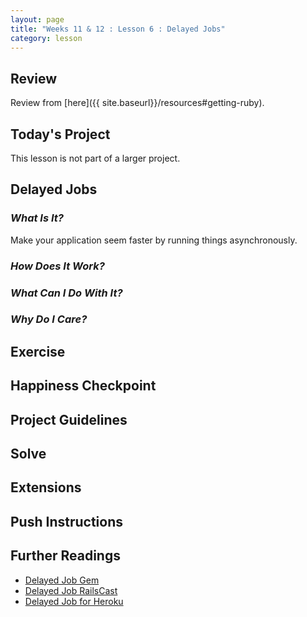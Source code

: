 ```yaml
---
layout: page
title: "Weeks 11 & 12 : Lesson 6 : Delayed Jobs"
category: lesson
---
```


## Review

Review from [here]({{ site.baseurl}}/resources#getting-ruby).

## Today's Project

This lesson is not part of a larger project.

## Delayed Jobs

### _What Is It?_

Make your application seem faster by running things asynchronously.

### _How Does It Work?_

### _What Can I Do With It?_

### _Why Do I Care?_

## Exercise

## Happiness Checkpoint

## Project Guidelines

## Solve

## Extensions

## Push Instructions

## Further Readings

* [Delayed Job Gem](https://github.com/collectiveidea/delayed_job)
* [Delayed Job RailsCast](http://railscasts.com/episodes/171-delayed-job-revised)
* [Delayed Job for Heroku](https://devcenter.heroku.com/articles/delayed-job)
